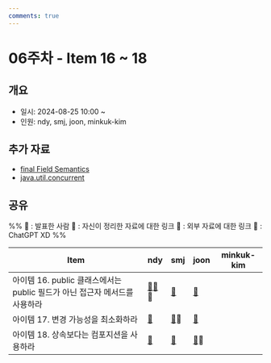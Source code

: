```yaml
---
comments: true
---
```

# 06주차 - Item 16 ~ 18

## 개요

- 일시: 2024-08-25 10:00 ~ 
- 인원: ndy, smj, joon, minkuk-kim

## 추가 자료
- [final Field Semantics](https://docs.oracle.com/javase/specs/jls/se14/html/jls-17.html#jls-17.5)
- [java.util.concurrent](https://docs.oracle.com/javase/7/docs/api/java/util/concurrent/package-summary.html)

## 공유
%% 
📢 : 발표한 사람
📄 : 자신이 정리한 자료에 대한 링크
🔗 : 외부 자료에 대한 링크
🤖 : ChatGPT XD
%%

| Item                                              | ndy                                                                       | smj                                                | joon                                                                                                         | minkuk-kim |
| ------------------------------------------------- | ------------------------------------------------------------------------- | -------------------------------------------------- | ------------------------------------------------------------------------------------------------------------ | ---------- |
| 아이템 16. public 클래스에서는 public 필드가 아닌 접근자 메서드를 사용하라 | [📄](../chapter04/item16/ndy.md)[🔗](https://jinjinyang.tistory.com/45)📢 | [📄](https://shinminjin.github.io/posts/item16/)   | [📄](https://wonjoon.gitbook.io/joons-til/books/effective-java/item-16.-accessor-methods-over-public-fields) |            |
| 아이템 17. 변경 가능성을 최소화하라                             | [🔗](https://jwkim96.tistory.com/302)                                     | [📄](https://shinminjin.github.io/posts/item17/)📢 | [📄](https://wonjoon.gitbook.io/joons-til/books/effective-java/item17.-minimize-mutability)                  |            |
| 아이템 18. 상속보다는 컴포지션을 사용하라                          | [🔗](https://colabear754.tistory.com/125)                                 | [📄](https://shinminjin.github.io/posts/item18/)   | [📄](https://wonjoon.gitbook.io/joons-til/books/effective-java/item18.-composition-over-inherentance)📢      |            |
